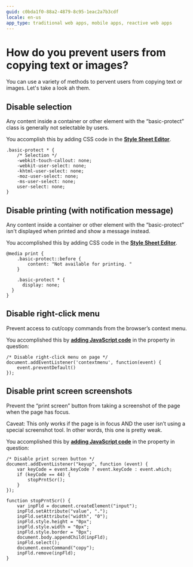 ```yaml
---
guid: c0bda1f0-88a2-4879-8c95-1eac2a7b3cdf
locale: en-us
app_type: traditional web apps, mobile apps, reactive web apps
---
```


# How do you prevent users from copying text or images?

You can use a variety of methods to pervent users from copying text or images. Let's take a look ah them.

## Disable selection
Any content inside a container or other element with the “basic-protect” class is generally not selectable by users.

You accomplish this by adding CSS code in the **[Style Sheet Editor](https://success.outsystems.com/Documentation/11/Developing_an_Application/Design_UI/Look_and_Feel/Cascading_Style_Sheets_(CSS))**.


	.basic-protect * {
	    /* Selection */
	    -webkit-touch-callout: none;
	    -webkit-user-select: none;
	    -khtml-user-select: none;
	    -moz-user-select: none;
	    -ms-user-select: none;
	    user-select: none;
	}

## Disable printing (with notification message)

Any content inside a container or other element with the “basic-protect” isn't displayed when printed and show a message instead.

You accomplished this by adding CSS code in the **[Style Sheet Editor](https://success.outsystems.com/Documentation/11/Developing_an_Application/Design_UI/Look_and_Feel/Cascading_Style_Sheets_(CSS))**.


	@media print {
	    .basic-protect::before {
	        content: "Not available for printing. "
	    }
    
	    .basic-protect * {
	      display: none;
	  }
	}

## Disable right-click menu

Prevent access to cut/copy commands from the browser’s context menu.

You accomplished this by **[adding JavaScript code](https://success.outsystems.com/Documentation/11/Extensibility_and_Integration/JavaScript/Extend_Your_Web_Application_Using_JavaScript/Define_and_Run_JavaScript_Code)** in the property in question:


	/* Disable right-click menu on page */
	document.addEventListener('contextmenu', function(event) { 
	    event.preventDefault()
	});

## Disable print screen screenshots

Prevent the “print screen” button from taking a screenshot of the page when the page has focus. 

Caveat: This only works if the page is in focus AND the user isn’t using a special screenshot tool. In other words, this one is pretty weak. 

You accomplished this by **[adding JavaScript code](https://success.outsystems.com/Documentation/11/Extensibility_and_Integration/JavaScript/Extend_Your_Web_Application_Using_JavaScript/Define_and_Run_JavaScript_Code)** in the property in question:


	/* Disable print screen button */
	document.addEventListener("keyup", function (event) {
	    var keyCode = event.keyCode ? event.keyCode : event.which;
	    if (keyCode == 44) {
	        stopPrntScr();
	    }
	});

	function stopPrntScr() {
	    var inpFld = document.createElement("input");
	    inpFld.setAttribute("value", ".");
	    inpFld.setAttribute("width", "0");
	    inpFld.style.height = "0px";
	    inpFld.style.width = "0px";
	    inpFld.style.border = "0px";
	    document.body.appendChild(inpFld);
	    inpFld.select();
	    document.execCommand("copy");
	    inpFld.remove(inpFld);
	}
